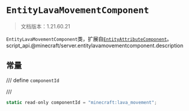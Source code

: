 # `EntityLavaMovementComponent`

> 文档版本：1.21.60.21

`EntityLavaMovementComponent`类，扩展自[`EntityAttributeComponent`](./entityattributecomponent.md)。script_api.@minecraft/server.entitylavamovementcomponent.description

## 常量

/// define
`componentId`


///

```js
static read-only componentId = "minecraft:lava_movement";
```

